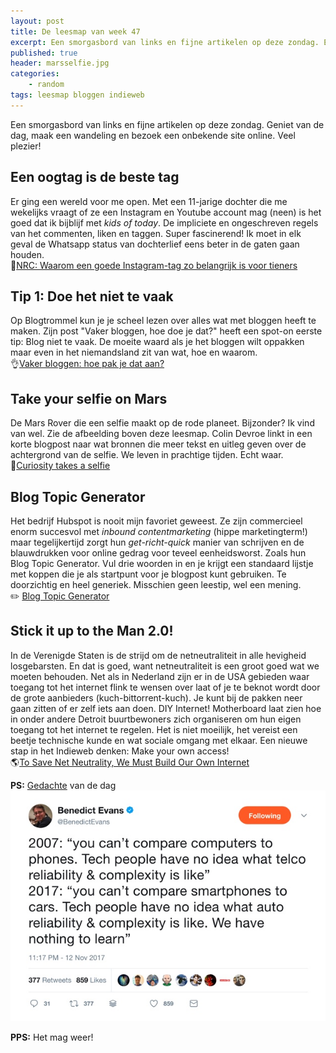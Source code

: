 ```yaml
---
layout: post
title: De leesmap van week 47
excerpt: Een smorgasbord van links en fijne artikelen op deze zondag. En Mariah Carey.
published: true
header: marsselfie.jpg
categories: 
    - random
tags: leesmap bloggen indieweb
---
```

Een smorgasbord van links en fijne artikelen op deze zondag. Geniet van de dag, maak een wandeling en bezoek een onbekende site online. Veel plezier!

## Een oogtag is de beste tag
Er ging een wereld voor me open. Met een 11-jarige dochter die me wekelijks vraagt of ze een Instagram en Youtube account mag (neen) is het goed dat ik bijblijf met _kids of today_. De impliciete en ongeschreven regels van het commenten, liken en taggen. Super fascinerend! Ik moet in elk geval de Whatsapp status van dochterlief eens beter in de gaten gaan houden.  
👥[NRC: Waarom een goede Instagram-tag zo belangrijk is voor tieners][1]

## Tip 1: Doe het niet te vaak
Op Blogtrommel kun je je scheel lezen over alles wat met bloggen heeft te maken. Zijn post "Vaker bloggen, hoe doe je dat?" heeft een spot-on eerste tip: Blog niet te vaak. 
De moeite waard als je het bloggen wilt oppakken maar even in het niemandsland zit van wat, hoe en waarom.  
👌[Vaker bloggen: hoe pak je dat aan?][2]

## Take your selfie on Mars
De Mars Rover die een selfie maakt op de rode planeet. Bijzonder? Ik vind van wel. Zie de afbeelding boven deze leesmap. Colin Devroe linkt in een korte blogpost naar wat bronnen die meer tekst en uitleg geven over de achtergrond van de selfie. We leven in prachtige tijden. Echt waar.  
🤖[Curiosity takes a selfie][3]

## Blog Topic Generator
Het bedrijf Hubspot is nooit mijn favoriet geweest. Ze zijn commercieel enorm succesvol met _inbound contentmarketing_ (hippe marketingterm!) maar tegelijkertijd zorgt hun _get-richt-quick_ manier van schrijven en de blauwdrukken voor online gedrag voor teveel eenheidsworst. Zoals hun Blog Topic Generator. Vul drie woorden in en je krijgt een standaard lijstje met koppen die je als startpunt voor je blogpost kunt gebruiken. Te doorzichtig en heel generiek. Misschien geen leestip, wel een mening.   
✏️ [Blog Topic Generator][4]

## Stick it up to the Man 2.0!
In de Verenigde Staten is de strijd om de netneutraliteit in alle hevigheid losgebarsten. En dat is goed, want netneutraliteit is een groot goed wat we moeten behouden. Net als in Nederland zijn er in de USA gebieden waar toegang tot het internet flink te wensen over laat of je te beknot wordt door de grote aanbieders (kuch-bittorrent-kuch). Je kunt bij de pakken neer gaan zitten of er zelf iets aan doen. DIY Internet! Motherboard laat zien hoe in onder andere Detroit buurtbewoners zich organiseren om hun eigen toegang tot het internet te regelen. Het is niet moeilijk, het vereist een beetje technische kunde en wat sociale omgang met elkaar. Een nieuwe stap in het Indieweb denken: Make your own access!  
🌎[To Save Net Neutrality, We Must Build Our Own Internet][5]


**PS:** [Gedachte][6] van de dag
[![En zo is het!][image-1]][7]


**PPS:** Het mag weer!
 <script type="text/javascript" src="https://ssl.gstatic.com/trends_nrtr/1225_RC02/embed_loader.js"></script>
  <script type="text/javascript">
trends.embed.renderExploreWidget("TIMESERIES", {"comparisonItem":[{"keyword":"mariah carey all I want for christmas","geo":"","time":"today 3-m"}],"category":0,"property":""}, {"exploreQuery":"date=today 3-m&q=mariah%20carey%20all%20I%20want%20for%20christmas","guestPath":"https://trends.google.nl:443/trends/embed/"});
  </script>

[1]:	https://www.nrc.nl/nieuws/2017/11/21/waarom-een-goede-instagram-tag-zo-belangrijk-is-voor-tieners-14149143-a1582061
[2]:	https://www.blogtrommel.com/vaker-bloggen-hoe-pak-je-dat-aan/
[3]:	http://cdevroe.com/2017/11/22/curiosity-takes-a-selfie/
[4]:	https://www.hubspot.com/blog-topic-generator
[5]:	https://motherboard.vice.com/en_us/article/7x4y8a/net-neutrality-fcc-community-networks
[6]:	https://twitter.com/BenedictEvans/status/929835670633201664
[7]:	https://twitter.com/BenedictEvans/status/929835670633201664

[image-1]:	/images/learn.jpg "Leer van je voorgangers"